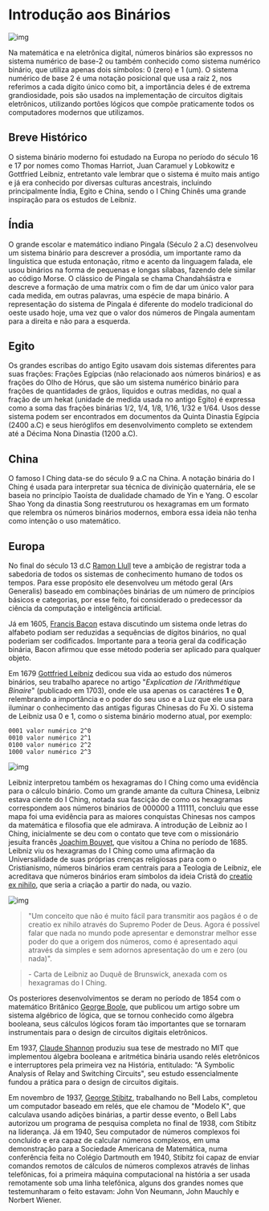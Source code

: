 # Introdução aos Binários

![img](https://raw.githubusercontent.com/the-akira/PyNumeros/master/Imagens/Bin%C3%A1rios.png)

Na matemática e na eletrônica digital, números binários são expressos no sistema numérico de base-2 ou também conhecido como sistema numérico binário, que utiliza apenas dois símbolos: 0 (zero) e 1 (um). O sistema numérico de base 2 é uma notação posicional que usa a raiz 2, nos referimos a cada dígito único como bit, a importância deles é de extrema grandiosidade, pois são usados na implementação de circuitos digitais eletrônicos, utilizando portões lógicos que compõe praticamente todos os computadores modernos que utilizamos.

## Breve Histórico

O sistema binário moderno foi estudado na Europa no período do século 16 e 17 por nomes como Thomas Harriot, Juan Caramuel y Lobkowitz e Gottfried Leibniz, entretanto vale lembrar que o sistema é muito mais antigo e já era conhecido por diversas culturas ancestrais, incluindo principalmente Índia, Egito e China, sendo o I Ching Chinês uma grande inspiração para os estudos de Leibniz.

## Índia

O grande escolar e matemático indiano Pingala (Século 2 a.C) desenvolveu um sistema binário para descrever a prosódia, um importante ramo da linguística que estuda entonação, ritmo e acento da linguagem falada, ele usou binários na forma de pequenas e longas sílabas, fazendo dele similar ao código Morse. O clássico de Pingala se chama Chandahśāstra e descreve a formação de uma matrix com o fim de dar um único valor para cada medida, em outras palavras, uma espécie de mapa binário. A representação do sistema de Pingala é diferente do modelo tradicional do oeste usado hoje, uma vez que o valor dos números de Pingala aumentam para a direita e não para a esquerda.

## Egito

Os grandes escribas do antigo Egito usavam dois sistemas diferentes para suas frações: Frações Egípcias (não relacionado aos números binários) e as frações do Olho de Hórus, que são um sistema numérico binário para frações de quantidades de grãos, líquidos e outras medidas, no qual a fração de um hekat (unidade de medida usada no antigo Egito) é expressa como a soma das frações binárias 1/2, 1/4, 1/8, 1/16, 1/32 e 1/64. Usos desse sistema podem ser encontrados em documentos da Quinta Dinastia Egípcia (2400 a.C) e seus hieróglifos em desenvolvimento completo se extendem até a Décima Nona Dinastia (1200 a.C).

## China

O famoso I Ching data-se do século 9 a.C na China. A notação binária do I Ching é usada para interpretar sua técnica de divinição quaternária, ele se baseia no princípio Taoísta de dualidade chamado de Yin e Yang. O escolar Shao Yong da dinastia Song reestruturou os hexagramas em um formato que relembra os números binários modernos, embora essa ideia não tenha como intenção o uso matemático.

## Europa

No final do século 13 d.C [Ramon Llull](https://en.wikipedia.org/wiki/Ramon_Llull) teve a ambição de registrar toda a sabedoria de todos os sistemas de conhecimento humano de todos os tempos. Para esse propósito ele desenvolveu um método geral (Ars Generalis) baseado em combinações binárias de um número de princípios básicos e categorias, por esse feito, foi considerado o predecessor da ciência da computação e inteligência artificial.

Já em 1605, [Francis Bacon](https://en.wikipedia.org/wiki/Francis_Bacon) estava discutindo um sistema onde letras do alfabeto podiam ser reduzidas a sequências de dígitos binários, no qual poderiam ser codificados. Importante para a teoria geral da codificação binária, Bacon afirmou que esse método poderia ser aplicado para qualquer objeto.

Em 1679 [Gottfried Leibniz](https://en.wikipedia.org/wiki/Gottfried_Wilhelm_Leibniz) dedicou sua vida ao estudo dos números binários, seu trabalho aparece no artigo "*Explication de l'Arithmétique Binaire*" (publicado em 1703), onde ele usa apenas os caractéres **1** e **0**, relembrando a importância e o poder do seu uso e a Luz que ele usa para iluminar o conhecimento das antigas figuras Chinesas do Fu Xi. O sistema de Leibniz usa 0 e 1, como o sistema binário moderno atual, por exemplo:

```
0001 valor numérico 2^0
0010 valor numérico 2^1
0100 valor numérico 2^2
1000 valor numérico 2^3
```

![img](https://raw.githubusercontent.com/the-akira/PyNumeros/master/Imagens/Leibniz.png)

Leibniz interpretou também os hexagramas do I Ching como uma evidência para o cálculo binário. Como um grande amante da cultura Chinesa, Leibniz estava ciente do I Ching, notada sua fascição de como os hexagramas correspondem aos números binários de 000000 a 111111, concluiu que esse mapa foi uma evidência para as maiores conquistas Chinesas nos campos da matemática e filosofia que ele admirava. A introdução de Leibniz ao I Ching, inicialmente se deu com o contato que teve com o missionário jesuíta francês [Joachim Bouvet](https://en.wikipedia.org/wiki/Joachim_Bouvet), que visitou a China no período de 1685. Leibniz viu os hexagramas do I Ching como uma afirmação da Universalidade de suas próprias crenças religiosas para com o Cristianismo, números binários eram centrais para a Teologia de Leibniz, ele acreditava que números binários eram símbolos da ideia Cristã do [creatio ex nihilo](https://en.wikipedia.org/wiki/Creatio_ex_nihilo), que seria a criação a partir do nada, ou vazio.

![img](https://raw.githubusercontent.com/the-akira/PyNumeros/master/Imagens/UnusExNihiloOmnia.png)

> "Um conceito que não é muito fácil para transmitir aos pagãos é o de creatio ex nihilo através do Supremo Poder de Deus. Agora é possível falar que nada no mundo pode apresentar e demonstrar melhor esse poder do que a origem dos números, como é apresentado aqui através da simples e sem adornos apresentação do um e zero (ou nada)".

> \- Carta de Leibniz ao Duquê de Brunswick, anexada com os hexagramas do I Ching.

Os posteriores desenvolvimentos se deram no período de 1854 com o matemático Britânico [George Boole](https://en.wikipedia.org/wiki/George_Boole), que publicou um artigo sobre um sistema algébrico de lógica, que se tornou conhecido como álgebra booleana, seus cálculos lógicos foram tão importantes que se tornaram instrumentais para o design de circuitos digitais eletrônicos. 

Em 1937, [Claude Shannon](https://en.wikipedia.org/wiki/Claude_Shannon) produziu sua tese de mestrado no MIT que implementou álgebra booleana e aritmética binária usando relés eletrônicos e interruptores pela primeira vez na História, entitulado: "A Symbolic Analysis of Relay and Switching Circuits", seu estudo essencialmente fundou a prática para o design de circuitos digitais.

Em novembro de 1937, [George Stibitz](https://en.wikipedia.org/wiki/George_Stibitz), trabalhando no Bell Labs, completou um computador baseado em relés, que ele chamou de "Modelo K", que calculava usando adições binárias, a partir desse evento, o Bell Labs autorizou um programa de pesquisa completa no final de 1938, com Stibitz na liderança. Já em 1940, Seu computador de números complexos foi concluído e era capaz de calcular números complexos, em uma demonstração para a Sociedade Americana de Matemática, numa conferência feita no Colégio Dartmouth em 1940, Stibitz foi capaz de enviar comandos remotos de cálculos de números complexos através de linhas telefônicas, foi a primeira máquina computacional na história a ser usada remotamente sob uma linha telefônica, alguns dos grandes nomes que testemunharam o feito estavam: John Von Neumann, John Mauchly e Norbert Wiener.
